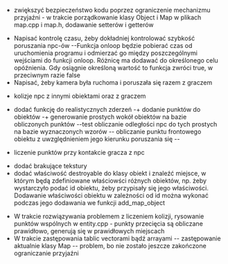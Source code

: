 - zwiększyć bezpieczeństwo kodu poprzez ograniczenie mechanizmu przyjaźni - w trakcie porządkowanie klasy Object i Map w plikach map.cpp i map.h, dodawanie setterów i getterów
+ Napisać kontrolę czasu, żeby dokładniej kontrolować szybkość poruszania npc-ów
--Funkcja onloop będzie pobierać czas od uruchomienia programu i odmierzać go między poszczególnymi wejściami do funkcji onloop. Różnicę ma dodawać do określonego celu opóźnienia. Gdy osiągnie określoną wartość
 to funkcja zwróci true, w przeciwnym razie false
+ Napisać, żeby kamera była ruchoma i poruszała się razem z graczem
- kolizje npc z innymi obiektami oraz z graczem

- dodać funkcję do realistycznych zderzeń
-+ dodanie punktów do obiektów
-+ generowanie prostych wokół obiektów na bazie obliczonych punktów
--test obliczanie odległości npc do tych prostych na bazie wyznaczonych wzorów
-- obliczanie punktu frontowego obiektu z uwzględnieniem jego kierunku poruszania się
--


- liczenie punktów przy kontakcie gracza z npc
+ dodać brakujące tekstury
+ dodać właściwość destroyable do klasy obiekt i znaleźć miejsce, w którym będą zdefiniowane właściowści różnych obiektów, np. żeby wystarczyło podać id obiektu, żeby przypisały się
 jego właściwości. Dodawanie właściwości obiektu w zależności od id można wykonać podczas jego dodawania we funkcji add_map_object

 - W trakcie rozwiązywania problemem z liczeniem kolizji, rysowanie punktów wspólnych w entity.cpp - punkty przecięcia są obliczane prawidłowo, generują się w prawidłowych miejscach
- W trakcie zastępowania tablic vectorami bądź arrayami
 -- zastępowanie aktualnie klasy Map
 -- problem, bo nie zostało jeszcze zakończone ograniczanie przyjaźni
